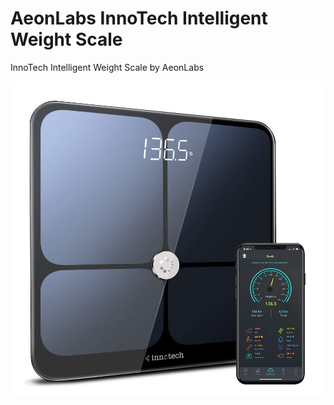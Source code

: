 # AeonLabs InnoTech Intelligent Weight Scale
InnoTech Intelligent Weight Scale by AeonLabs

![](https://github.com/aeonSolutions/AeonLabs-InnoTech-Intelligent-Weight-Scale/blob/main/innotechWieghtScale.jpg)

